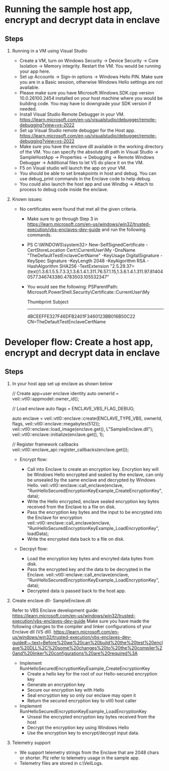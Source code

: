 Running the sample host app, encrypt and decrypt data in enclave
======================================================================

Steps
------------

1. Running in a VM using Visual Studio
	- Create a VM, turn on Windows Security -> Device Security -> Core Isolation -> Memory integrity. Restart the VM. You would be running your app here.
	- Set up Accounts -> Sign-in options -> Windows Hello PIN. Make sure you are in a Basic session, otherwise Windows Hello settings are not available.
	- Please make sure you have Microsoft.Windows.SDK.cpp version 10.0.26100.2454 installed on your host machine where you would be building code. You may have to downgrade your SDK version if needed.
	- Install Visual Studio Remote Debugger in your VM. https://learn.microsoft.com/en-us/visualstudio/debugger/remote-debugging?view=vs-2022
	- Set up Visual Studio remote debugger for the Host app. https://learn.microsoft.com/en-us/visualstudio/debugger/remote-debugging?view=vs-2022
	- Make sure you have the enclave dll available in the working directory of the VM. You can specify the absolute dll path in Visual Studio -> SampleHostApp -> Properties -> Debugging -> Remote Windows Debugger -> Additional files to let VS do place it on the VM.
	- F5 on Visual studio will launch the app on your VM.
	- You should be able to set breakpoints in host and debug. You can use debug_print commands in the Enclave code to help debug.
	- You could also launch the host app and use Windbg -> Attach to process to debug code inside the enclave.


1. Known issues:
	- No certificates were found that met all the given criteria.
		- Make sure to go through Step 3 in https://learn.microsoft.com/en-us/windows/win32/trusted-execution/vbs-enclaves-dev-guide and run the following commands.
		- PS C:\WINDOWS\system32> New-SelfSignedCertificate -CertStoreLocation Cert:\\CurrentUser\\My -DnsName "TheDefaultTestEnclaveCertName" -KeyUsage DigitalSignature -KeySpec Signature -KeyLength 2048 -KeyAlgorithm RSA -HashAlgorithm SHA256 -TextExtension "2.5.29.37={text}1.3.6.1.5.5.7.3.3,1.3.6.1.4.1.311.76.57.1.15,1.3.6.1.4.1.311.97.814040577.346743380.4783503.105532347"	
		- You would see the following:
		   PSParentPath: Microsoft.PowerShell.Security\Certificate::CurrentUser\My

			Thumbprint                                Subject
			----------                                -------
			4BCEEFFE327F46DFB2401F3460123BB016B50C22  CN=TheDefaultTestEnclaveCertName



Developer flow: Create a host app, encrypt and decrypt data in enclave
======================================================================

Steps
------------
1. In your host app set up enclave as shown below

    // Create app+user enclave identity
    auto ownerId = veil::vtl0::appmodel::owner_id();

    // Load enclave
    auto flags = ENCLAVE_VBS_FLAG_DEBUG;

    auto enclave = veil::vtl0::enclave::create(ENCLAVE_TYPE_VBS, ownerId, flags, veil::vtl0::enclave::megabytes(512));
    veil::vtl0::enclave::load_image(enclave.get(), L"SampleEnclave.dll");
    veil::vtl0::enclave::initialize(enclave.get(), 1);

    // Register framework callbacks
    veil::vtl0::enclave_api::register_callbacks(enclave.get());

	- Encrypt flow:
		- Call into Enclave to create an encryption key. Encrytion key will be Windows Hello encrypted and sealed by the enclave, can only be unsealed by the same enclave and decrypted by Windows Hello.
		  veil::vtl0::enclave::call_enclave(enclave, "RunHelloSecuredEncryptionKeyExample_CreateEncryptionKey", data);
		- Write the Hello encrypted, enclave sealed encryption key bytes received from the Enclave to a file on disk.
		- Pass the encryption key bytes and the input to be encrypted into the Enclave for encryption
		  veil::vtl0::enclave::call_enclave(enclave, "RunHelloSecuredEncryptionKeyExample_LoadEncryptionKey", loadData);
		- Write the encrypted data back to a file on disk.  
		  
	- Decrpyt flow:
		- Load the encryption key bytes and encryted data bytes from disk.
		- Pass the encrypted key and the data to be decrypted in the Enclave.
		  veil::vtl0::enclave::call_enclave(enclave, "RunHelloSecuredEncryptionKeyExample_LoadEncryptionKey", data);
		- Decrypted data is passed back to the host app.
		  
1. Create enclave dll- SampleEnclave.dll

	Refer to VBS Enclave development guide: https://learn.microsoft.com/en-us/windows/win32/trusted-execution/vbs-enclaves-dev-guide
	Make sure you have made the following changes to the compiler and linker configurations of your Enclave dll (VS dll). 
	https://learn.microsoft.com/en-us/windows/win32/trusted-execution/vbs-enclaves-dev-guide#:~:text=Before%20we%20can%20build%20the%20test%20enclave%20DLL%2C%20some%20changes%20to%20the%20compiler%20and%20linker%20configurations%20are%20required%3A
		
	- Implement RunHelloSecuredEncryptionKeyExample_CreateEncryptionKey
		- Create a hello key for the root of our Hello-secured encryption key
		- Generate an encryption key
		- Secure our encryption key with Hello
		- Seal encryption key so only our enclave may open it
		- Return the secured encryption key to vtl0 host caller
	- Implement RunHelloSecuredEncryptionKeyExample_LoadEncryptionKey
		- Unseal the encrypted encryption key bytes received from the host
		- Decrypt the encryption key using Windows Hello
		- Use the encryption key to encrypt/decrypt input data.

1. Telemetry support

	- We support telemetry strings from the Enclave that are 2048 chars or shorter. Plz refer to telemetry usage in the sample app.
	- Telemetry files are stored in c:\VeilLogs.	